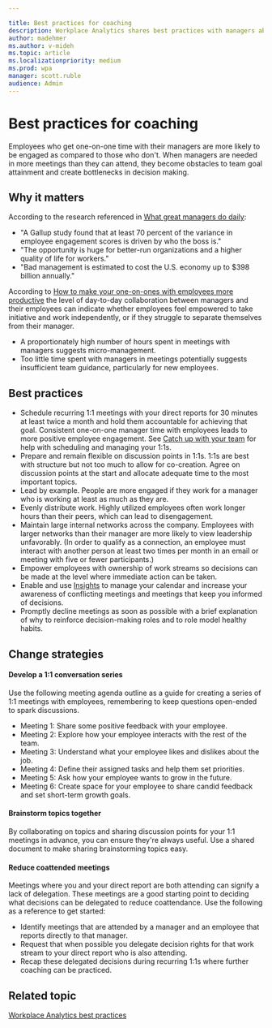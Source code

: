 ```yaml
---

title: Best practices for coaching
description: Workplace Analytics shares best practices with managers about coaching their teams
author: madehmer
ms.author: v-mideh
ms.topic: article
ms.localizationpriority: medium 
ms.prod: wpa
manager: scott.ruble
audience: Admin
---
```


# Best practices for coaching

Employees who get one-on-one time with their managers are more likely to be engaged as compared to those who don't. When managers are needed in more meetings than they can attend, they become obstacles to team goal attainment and create bottlenecks in decision making.

## Why it matters

According to the research referenced in [What great managers do daily](https://insights.office.com/productivity/what-great-managers-do-daily/):

* "A Gallup study found that at least 70 percent of the variance in employee engagement scores is driven by who the boss is."
* "The opportunity is huge for better-run organizations and a higher quality of life for workers."
* "Bad management is estimated to cost the U.S. economy up to $398 billion annually."

According to [How to make your one-on-ones with employees more productive](https://insights.office.com/management-strategy/how-to-make-your-one-on-ones-with-employees-more-productive/) the level of day-to-day collaboration between managers and their employees can indicate whether employees feel empowered to take initiative and work independently, or if they struggle to separate themselves from their manager.

* A proportionately high number of hours spent in meetings with managers suggests micro-management.
* Too little time spent with managers in meetings potentially suggests insufficient team guidance, particularly for new employees.

## Best practices

* Schedule recurring 1:1 meetings with your direct reports for 30 minutes at least twice a month and hold them accountable for achieving that goal. Consistent one-on-one manager time with employees leads to more positive employee engagement. See [Catch up with your team](../myanalytics/use/use-the-insights.md#catch-up-with-your-team) for help with scheduling and managing your 1:1s.
* Prepare and remain flexible on discussion points in 1:1s. 1:1s are best with structure but not too much to allow for co-creation. Agree on discussion points at the start and allocate adequate time to the most important topics.
* Lead by example. People are more engaged if they work for a manager who is working at least as much as they are.
* Evenly distribute work. Highly utilized employees often work longer hours than their peers, which can lead to disengagement.
* Maintain large internal networks across the company. Employees with larger networks than their manager are more likely to view leadership unfavorably. (In order to qualify as a connection, an employee must interact with another person at least two times per month in an email or meeting with five or fewer participants.)
* Empower employees with ownership of work streams so decisions can be made at the level where immediate action can be taken.
* Enable and use [Insights](../myanalytics/use/use-the-insights.md#prepare-for-your-meetings) to manage your calendar and increase your awareness of conflicting meetings and meetings that keep you informed of decisions.
* Promptly decline meetings as soon as possible with a brief explanation of why to reinforce decision-making roles and to role model healthy habits.

## Change strategies

#### Develop a 1:1 conversation series

Use the following meeting agenda outline as a guide for creating a series of 1:1 meetings with employees, remembering to keep questions open-ended to spark discussions.

* Meeting 1: Share some positive feedback with your employee.
* Meeting 2: Explore how your employee interacts with the rest of the team.
* Meeting 3: Understand what your employee likes and dislikes about the job.
* Meeting 4: Define their assigned tasks and help them set priorities.
* Meeting 5: Ask how your employee wants to grow in the future.
* Meeting 6: Create space for your employee to share candid feedback and set short-term growth goals.

#### Brainstorm topics together

By collaborating on topics and sharing discussion points for your 1:1 meetings in advance, you can ensure they're always useful. Use a shared document to make sharing brainstorming topics easy.

#### Reduce coattended meetings

Meetings where you and your direct report are both attending can signify a lack of delegation. These meetings are a good starting point to deciding what decisions can be delegated to reduce coattendance. Use the following as a reference to get started:

* Identify meetings that are attended by a manager and an employee that reports directly to that manager.
* Request that when possible you delegate decision rights for that work stream to your direct report who is also attending.
* Recap these delegated decisions during recurring 1:1s where further coaching can be practiced.

## Related topic

[Workplace Analytics best practices](best-practices.md)
